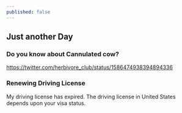 ```yaml
---
published: false
---
```

## Just another Day

### Do you know about Cannulated cow?

https://twitter.com/herbivore_club/status/1586474938394894336


### Renewing Driving License

My driving license has expired. The driving license in United States depends upon your visa status. 